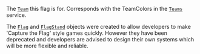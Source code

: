 The [`Team`](https://create.roblox.com/docs/reference/engine/classes/Team) this flag is for. Corresponds with the TeamColors in the
[`Teams`](https://create.roblox.com/docs/reference/engine/classes/Teams) service.

The [`Flag`](https://create.roblox.com/docs/reference/engine/classes/Flag) and [`FlagStand`](https://create.roblox.com/docs/reference/engine/classes/FlagStand) objects were created to allow
developers to make 'Capture the Flag' style games quickly. However they
have been deprecated and developers are advised to design their own
systems which will be more flexible and reliable.